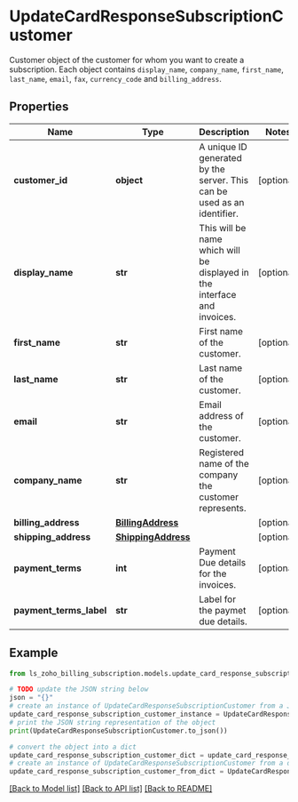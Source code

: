 # UpdateCardResponseSubscriptionCustomer

Customer object of the customer for whom you want to create a subscription. Each object contains <code>display_name</code>, <code>company_name</code>, <code>first_name</code>, <code>last_name</code>, <code>email</code>, <code>fax</code>, <code>currency_code</code> and <code>billing_address</code>.

## Properties

Name | Type | Description | Notes
------------ | ------------- | ------------- | -------------
**customer_id** | **object** | A unique ID generated by the server. This can be used as an identifier. | [optional] 
**display_name** | **str** | This will be name which will be displayed in the interface and invoices. | [optional] 
**first_name** | **str** | First name of the customer. | [optional] 
**last_name** | **str** | Last name of the customer. | [optional] 
**email** | **str** | Email address of the customer. | [optional] 
**company_name** | **str** | Registered name of the company the customer represents. | [optional] 
**billing_address** | [**BillingAddress**](BillingAddress.md) |  | [optional] 
**shipping_address** | [**ShippingAddress**](ShippingAddress.md) |  | [optional] 
**payment_terms** | **int** | Payment Due details for the invoices. | [optional] 
**payment_terms_label** | **str** | Label for the paymet due details. | [optional] 

## Example

```python
from ls_zoho_billing_subscription.models.update_card_response_subscription_customer import UpdateCardResponseSubscriptionCustomer

# TODO update the JSON string below
json = "{}"
# create an instance of UpdateCardResponseSubscriptionCustomer from a JSON string
update_card_response_subscription_customer_instance = UpdateCardResponseSubscriptionCustomer.from_json(json)
# print the JSON string representation of the object
print(UpdateCardResponseSubscriptionCustomer.to_json())

# convert the object into a dict
update_card_response_subscription_customer_dict = update_card_response_subscription_customer_instance.to_dict()
# create an instance of UpdateCardResponseSubscriptionCustomer from a dict
update_card_response_subscription_customer_from_dict = UpdateCardResponseSubscriptionCustomer.from_dict(update_card_response_subscription_customer_dict)
```
[[Back to Model list]](../README.md#documentation-for-models) [[Back to API list]](../README.md#documentation-for-api-endpoints) [[Back to README]](../README.md)


